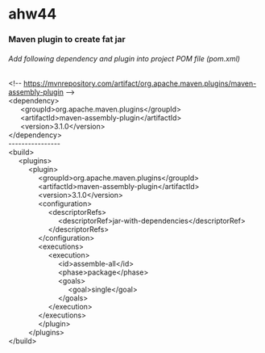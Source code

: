# ahw44

<h3> Maven plugin to create fat jar </h3>

<h6>Add following dependency and plugin into project POM file (pom.xml)</h6>


&lt;!-- https://mvnrepository.com/artifact/org.apache.maven.plugins/maven-assembly-plugin --&gt;</br>
&lt;dependency&gt;</br>
	&nbsp;&nbsp;&nbsp;&nbsp;&nbsp;&#09;&lt;groupId&gt;org.apache.maven.plugins&lt;/groupId&gt;</br>
	&nbsp;&nbsp;&nbsp;&nbsp;&nbsp;&#09;&lt;artifactId&gt;maven-assembly-plugin&lt;/artifactId&gt;</br>
	&nbsp;&nbsp;&nbsp;&nbsp;&nbsp;&#09;&lt;version&gt;3.1.0&lt;/version&gt;</br>
&lt;/dependency&gt;</br>
----------------</br>
&lt;build&gt;</br>
	&nbsp;&nbsp;&nbsp;&nbsp;&nbsp;&lt;plugins&gt;</br>
		&nbsp;&nbsp;&nbsp;&nbsp;&nbsp;&nbsp;&nbsp;&nbsp;&nbsp;&nbsp;&lt;plugin&gt;</br>
			&nbsp;&nbsp;&nbsp;&nbsp;&nbsp;&nbsp;&nbsp;&nbsp;&nbsp;&nbsp;&nbsp;&nbsp;&nbsp;&nbsp;&nbsp;&lt;groupId&gt;org.apache.maven.plugins&lt;/groupId&gt;</br>
			&nbsp;&nbsp;&nbsp;&nbsp;&nbsp;&nbsp;&nbsp;&nbsp;&nbsp;&nbsp;&nbsp;&nbsp;&nbsp;&nbsp;&nbsp;&lt;artifactId&gt;maven-assembly-plugin&lt;/artifactId&gt;</br>
			&nbsp;&nbsp;&nbsp;&nbsp;&nbsp;&nbsp;&nbsp;&nbsp;&nbsp;&nbsp;&nbsp;&nbsp;&nbsp;&nbsp;&nbsp;&lt;version&gt;3.1.0&lt;/version&gt;</br>
			&nbsp;&nbsp;&nbsp;&nbsp;&nbsp;&nbsp;&nbsp;&nbsp;&nbsp;&nbsp;&nbsp;&nbsp;&nbsp;&nbsp;&nbsp;&lt;configuration&gt;</br>
				&nbsp;&nbsp;&nbsp;&nbsp;&nbsp;&nbsp;&nbsp;&nbsp;&nbsp;&nbsp;&nbsp;&nbsp;&nbsp;&nbsp;&nbsp;&nbsp;&nbsp;&nbsp;&nbsp;&nbsp;&lt;descriptorRefs&gt;</br>
					&nbsp;&nbsp;&nbsp;&nbsp;&nbsp;&nbsp;&nbsp;&nbsp;&nbsp;&nbsp;&nbsp;&nbsp;&nbsp;&nbsp;&nbsp;&nbsp;&nbsp;&nbsp;&nbsp;&nbsp;&nbsp;&nbsp;&nbsp;&nbsp;&nbsp;&lt;descriptorRef&gt;jar-with-dependencies&lt;/descriptorRef&gt;</br>
				&nbsp;&nbsp;&nbsp;&nbsp;&nbsp;&nbsp;&nbsp;&nbsp;&nbsp;&nbsp;&nbsp;&nbsp;&nbsp;&nbsp;&nbsp;&nbsp;&nbsp;&nbsp;&nbsp;&nbsp;&lt;/descriptorRefs&gt;</br>
			&nbsp;&nbsp;&nbsp;&nbsp;&nbsp;&nbsp;&nbsp;&nbsp;&nbsp;&nbsp;&nbsp;&nbsp;&nbsp;&nbsp;&nbsp;&lt;/configuration&gt;</br>
			&nbsp;&nbsp;&nbsp;&nbsp;&nbsp;&nbsp;&nbsp;&nbsp;&nbsp;&nbsp;&nbsp;&nbsp;&nbsp;&nbsp;&nbsp;&lt;executions&gt;</br>
				&nbsp;&nbsp;&nbsp;&nbsp;&nbsp;&nbsp;&nbsp;&nbsp;&nbsp;&nbsp;&nbsp;&nbsp;&nbsp;&nbsp;&nbsp;&nbsp;&nbsp;&nbsp;&nbsp;&nbsp;&lt;execution&gt;</br>
					&nbsp;&nbsp;&nbsp;&nbsp;&nbsp;&nbsp;&nbsp;&nbsp;&nbsp;&nbsp;&nbsp;&nbsp;&nbsp;&nbsp;&nbsp;&nbsp;&nbsp;&nbsp;&nbsp;&nbsp;&nbsp;&nbsp;&nbsp;&nbsp;&nbsp;&lt;id&gt;assemble-all&lt;/id&gt;</br>
					&nbsp;&nbsp;&nbsp;&nbsp;&nbsp;&nbsp;&nbsp;&nbsp;&nbsp;&nbsp;&nbsp;&nbsp;&nbsp;&nbsp;&nbsp;&nbsp;&nbsp;&nbsp;&nbsp;&nbsp;&nbsp;&nbsp;&nbsp;&nbsp;&nbsp;&lt;phase&gt;package&lt;/phase&gt;</br>
					&nbsp;&nbsp;&nbsp;&nbsp;&nbsp;&nbsp;&nbsp;&nbsp;&nbsp;&nbsp;&nbsp;&nbsp;&nbsp;&nbsp;&nbsp;&nbsp;&nbsp;&nbsp;&nbsp;&nbsp;&nbsp;&nbsp;&nbsp;&nbsp;&nbsp;&lt;goals&gt;</br>
						&nbsp;&nbsp;&nbsp;&nbsp;&nbsp;&nbsp;&nbsp;&nbsp;&nbsp;&nbsp;&nbsp;&nbsp;&nbsp;&nbsp;&nbsp;&nbsp;&nbsp;&nbsp;&nbsp;&nbsp;&nbsp;&nbsp;&nbsp;&nbsp;&nbsp;&nbsp;&nbsp;&nbsp;&nbsp;&nbsp;&lt;goal&gt;single&lt;/goal&gt;</br>
					&nbsp;&nbsp;&nbsp;&nbsp;&nbsp;&nbsp;&nbsp;&nbsp;&nbsp;&nbsp;&nbsp;&nbsp;&nbsp;&nbsp;&nbsp;&nbsp;&nbsp;&nbsp;&nbsp;&nbsp;&nbsp;&nbsp;&nbsp;&nbsp;&nbsp;&lt;/goals&gt;</br>
				&nbsp;&nbsp;&nbsp;&nbsp;&nbsp;&nbsp;&nbsp;&nbsp;&nbsp;&nbsp;&nbsp;&nbsp;&nbsp;&nbsp;&nbsp;&nbsp;&nbsp;&nbsp;&nbsp;&nbsp;&lt;/execution&gt;</br>
			&nbsp;&nbsp;&nbsp;&nbsp;&nbsp;&nbsp;&nbsp;&nbsp;&nbsp;&nbsp;&nbsp;&nbsp;&nbsp;&nbsp;&nbsp;&lt;/executions&gt;</br>
		&nbsp;&nbsp;&nbsp;&nbsp;&nbsp;&nbsp;&nbsp;&nbsp;&nbsp;&nbsp;&nbsp;&nbsp;&nbsp;&nbsp;&nbsp;&lt;/plugin&gt;</br>
   &nbsp;&nbsp;&nbsp;&nbsp;&nbsp;&nbsp;&nbsp;&nbsp;&nbsp;&nbsp;&lt;/plugins&gt;</br>
&lt;/build&gt;

